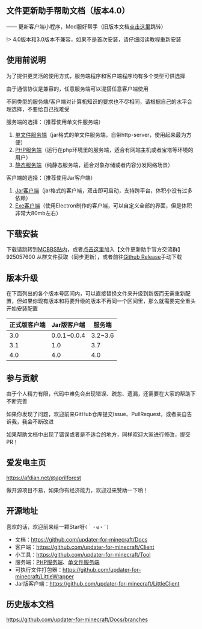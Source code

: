 ## 文件更新助手帮助文档（版本4.0）

—— 更新客户端小程序，Mod服好帮手（旧版本文档[点击这里](#历史版本文档)跳转）

!> 4.0版本和3.0版本不兼容，如果不是首次安装，请仔细阅读教程重新安装

## 使用前说明

为了提供更灵活的使用方式，服务端程序和客户端程序均有多个类型可供选择

由于通信协议是兼容的，任意服务端可以混搭任意客户端使用

不同类型的服务端/客户端对计算机知识的要求也不尽相同，请根据自己的水平合理选择，不要给自己找难受

服务端的选择：（推荐使用单文件服务端）

1. [单文件服务端](server/light-server.md)（jar格式的单文件服务端，自带http-server，使用起来最为方便）
2. [PHP服务端](server/php-server.md)（运行在php环境里的服务端，适合有网站主机或者宝塔等环境的用户）
3. [静态服务端](server/static-server.md)（纯静态服务端，适合对象存储或者内容分发网络场景）

客户端的选择：（推荐使用Jar客户端）

1. [Jar客户端](client/jar-client.md)（jar格式的客户端，双击即可启动，支持跨平台，体积小没有过多依赖）
2. [Exe客户端](client/exe-client.md)（使用Electron制作的客户端，可以自定义全部的界面，但是体积非常大80mb左右）

## 下载安装

下载请跳转到[MCBBS贴内](https://www.mcbbs.net/thread-711833-1-1.html)，或者[点击这里](https://jq.qq.com/?_wv=1027&k=PqAEtn39)加入【文件更新助手官方交流群】 925057600 从群文件获取（同步更新），或者前往[Github Release](#开源地址)手动下载

## 版本升级

在下面列出的各个版本号区间内，可以直接替换文件来升级到新版而无需重新配置，但如果你现有版本和将要升级的版本不再同一个区间里，那么就需要完全重头开始安装配置

| 正式版客户端 | Jar版客户端  | 服务端   |
| ------------ | ------------ | -------- |
| 3.0          | 0.0.1\~0.0.4 | 3.2\~3.6 |
| 3.1          | 1.0          | 3.7      |
| 4.0          | 4.0          | 4.0      |

## 参与贡献

由于个人精力有限，代码中难免会出现错误、疏忽、遗漏，还需要在大家的帮助下不断完善

如果你发现了问题，欢迎前来GitHub仓库提交Issue、PullRequest，或者亲自告诉我，我会不断改进

如果帮助文档中出现了错误或者是不适合的地方，同样欢迎大家进行修改，提交PR！

## 爱发电主页

https://afdian.net/@aprilforest

做开源项目不易，如果你有经济能力，欢迎过来赞助一下哟！

## 开源地址

喜欢的话，欢迎前来给一颗Star呀`(｀・ω・´)`

+ 文档：https://github.com/updater-for-minecraft/Docs
+ 客户端：https://github.com/updater-for-minecraft/Client
+ 小工具：https://github.com/updater-for-minecraft/Tool
+ 服务端：[PHP服务端](https://github.com/updater-for-minecraft/PhpServer)、[单文件服务端](https://github.com/updater-for-minecraft/LittleServer)
+ 可执行文件打包器：https://github.com/updater-for-minecraft/LittleWrapper
+ Jar版客户端：https://github.com/updater-for-minecraft/LittleClient

## 历史版本文档

https://github.com/updater-for-minecraft/Docs/branches

